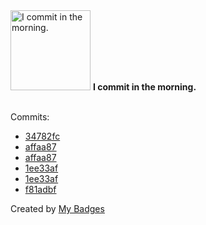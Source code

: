 <img src="https://github.com/my-badges/my-badges/blob/master/src/all-badges/time-of-commit/morning-commits.png?raw=true" alt="I commit in the morning." title="I commit in the morning." width="128">
<strong>I commit in the morning.</strong>
<br><br>

Commits:

- <a href="https://github.com/Abirdcfly/arcadia/commit/34782fcd051194daa6e414c9f56aaa1d9bfd55ff">34782fc</a>
- <a href="https://github.com/Abirdcfly/langchaingo/commit/affaa87bdd6fad7584f0aa48a278e48d3d4d4cce">affaa87</a>
- <a href="https://github.com/kubeagi/langchaingo/commit/affaa87bdd6fad7584f0aa48a278e48d3d4d4cce">affaa87</a>
- <a href="https://github.com/Abirdcfly/langchaingo/commit/1ee33af9af6490a0d32e3dc5f657162b43badc89">1ee33af</a>
- <a href="https://github.com/kubeagi/langchaingo/commit/1ee33af9af6490a0d32e3dc5f657162b43badc89">1ee33af</a>
- <a href="https://github.com/Abirdcfly/pipeline-1/commit/f81adbf2d99cd9cbab0b223891cc5e5207164674">f81adbf</a>


Created by <a href="https://github.com/my-badges/my-badges">My Badges</a>